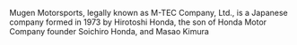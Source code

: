 Mugen Motorsports, 
legally known as M-TEC Company, Ltd., 
is a Japanese company formed in 1973 by Hirotoshi Honda, 
the son of Honda Motor Company founder Soichiro Honda, 
and Masao Kimura